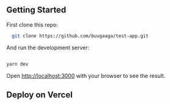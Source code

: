 

## Getting Started

First clone this repo: 
```bash
  git clone https://github.com/buugaaga/test-app.git
```

And run the development server:

```bash

yarn dev
```

Open [http://localhost:3000](http://localhost:3000) with your browser to see the result.

## Deploy on Vercel

